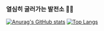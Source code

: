 ### 열심히 굴러가는 발전소 👋🐶

<!--
**iamjieunkim/iamjieunkim** is a ✨ _special_ ✨ repository because its `README.md` (this file) appears on your GitHub profile.

Here are some ideas to get you started:

- 🔭 I’m currently working on ...
- 🌱 I’m currently learning ...
- 👯 I’m looking to collaborate on ...
- 🤔 I’m looking for help with ...
- 💬 Ask me about ...
- 📫 How to reach me: ...
- 😄 Pronouns: ...
- ⚡ Fun fact: ...
-->
[![Anurag's GitHub stats](https://github-readme-stats.vercel.app/api?username=iamjieunkim)](https://github.com/anuraghazra/github-readme-stats)
[![Top Langs](https://github-readme-stats.vercel.app/api/top-langs/?username=iamjieunkim)](https://github.com/anuraghazra/github-readme-stats)
